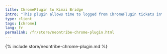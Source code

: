 ```yaml
---
title: ChromePlugin to Kimai Bridge
intro: "This plugin allows time to logged from ChromePlugin tickets into a Kimai instance."
type: client
tags: [chrome]
lang: fr
permalink: /fr/store/neontribe-chrome-plugin.html
---
```


{% include store/neontribe-chrome-plugin.md %}
